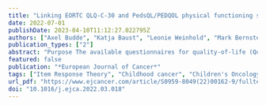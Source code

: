 ```yaml
---
title: "Linking EORTC QLQ-C-30 and PedsQL/PEDQOL physical functioning scores in patients with osteosarcoma"
date: 2022-07-01
publishDate: 2023-04-10T11:12:27.022795Z
authors: ["Axel Budde", "Katja Baust", "Leonie Weinhold", "Mark Bernstein", "Stefan Bielack", "Catharina Dhooge", "Lars Hjorth", "Katherine A. Janeway", "Meriel Jenney", "Mark D. Krailo", "Neyssa Marina", "Rajaram Nagarajan", "Sigbjørn Smeland", "Matthew R. Sydes", "Patricia De Vos", "Jeremy Whelan", "Andreas Wiener", "Gabriele Calaminus", "Matthias Schmid"]
publication_types: ["2"]
abstract: "Purpose The available questionnaires for quality-of-life (QoL) assessments are age-group specific, limiting comparability and impeding longitudinal analyses. The comparability of measurements, however, is a necessary condition for gaining scientific evidence. To overcome this problem, we assessed the viability of harmonising data from paediatric and adult patient-reported outcome (PRO) measures. Method To this end, we linked physical functioning scores from the Paediatric Quality of Life Inventory (PedsQL) and the Paediatric Quality of Life Questionnaire (PEDQOL) to the European Organisation for Research and Treatment of Cancer Core Questionnaire (EORTC QLQ-C30) for adults. Samples from the EURAMOS-1 QoL sub-study of 75 (PedsQL) and 112 (PEDQOL) adolescent osteosarcoma patients were concurrently administered both paediatric and adult questionnaires on 98 (PedsQL) and 156 (PEDQOL) occasions. We identified corresponding scores using the single-group equipercentile linking method. Results Linked physical functioning scores showed sufficient concordance to the EORTC QLQ-C30: Lin's ρ = 0.74 (PedsQL) and Lin's ρ = 0.64 (PEDQOL). Conclusion Score linking provides clinicians and researchers with a common metric for assessing QoL with PRO measures across the entire lifespan of patients."
featured: false
publication: "*European Journal of Cancer*"
tags: ["Item Response Theory", "Childhood cancer", "Children's Oncology Group", "COG", "Cooperative Osteosarcoma Group", "COSS", "EOI", "EORTC QLQ-C30", "EURAMOS-1", "EUropean AMerican Osteosarcoma Study-1", "European Organisation for Research and Treatment of Cancer Core Questionnaire", "European Osteosarcoma Intergroup", "FACT-G", "Functional Assessment of Cancer Therapy - General", "IRT", "Limit of Agreement", "LOA", "Paediatric Quality of Life Inventory", "Paediatric quality of life inventory (PedsQL)", "Paediatric Quality Of Life Questionnaire", "Paediatric quality of life questionnaire (PEDQOL)", "Patient-Reported Outcome", "Patient-reported outcome (PRO)", "Patient-Reported Outcomes Measurement Information System", "PEDQOL", "PedsQL", "Physical functioning quality-of-life (QoL)", "PRO", "PROMIS", "QoL", "Quality-of-Life", "Scandinavian Sarcoma Group", "Score linking", "SSG"]
url_pdf: "https://www.ejcancer.com/article/S0959-8049(22)00162-9/fulltext"
doi: "10.1016/j.ejca.2022.03.018"
---
```


